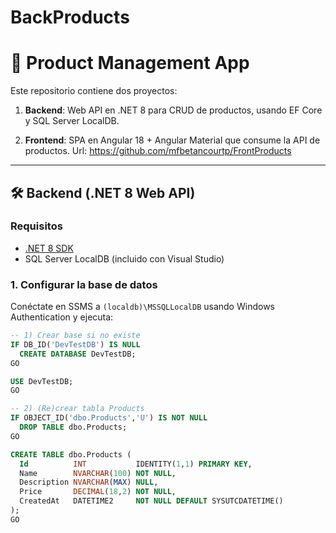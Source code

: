 # BackProducts
# 🚀 Product Management App

Este repositorio contiene dos proyectos:

1. **Backend**: Web API en .NET 8 para CRUD de productos, usando EF Core y SQL Server LocalDB.
   
3. **Frontend**: SPA en Angular 18 + Angular Material que consume la API de productos.
   Url: https://github.com/mfbetancourtp/FrontProducts

---

## 🛠️ Backend (.NET 8 Web API)

### Requisitos

- [.NET 8 SDK](https://dotnet.microsoft.com/download/dotnet/8.0)  
- SQL Server LocalDB (incluido con Visual Studio)  

### 1. Configurar la base de datos

Conéctate en SSMS a `(localdb)\MSSQLLocalDB` usando Windows Authentication y ejecuta:

```sql
-- 1) Crear base si no existe
IF DB_ID('DevTestDB') IS NULL
  CREATE DATABASE DevTestDB;
GO

USE DevTestDB;
GO

-- 2) (Re)crear tabla Products
IF OBJECT_ID('dbo.Products','U') IS NOT NULL
  DROP TABLE dbo.Products;
GO

CREATE TABLE dbo.Products (
  Id          INT           IDENTITY(1,1) PRIMARY KEY,
  Name        NVARCHAR(100) NOT NULL,
  Description NVARCHAR(MAX) NULL,
  Price       DECIMAL(18,2) NOT NULL,
  CreatedAt   DATETIME2     NOT NULL DEFAULT SYSUTCDATETIME()
);
GO
